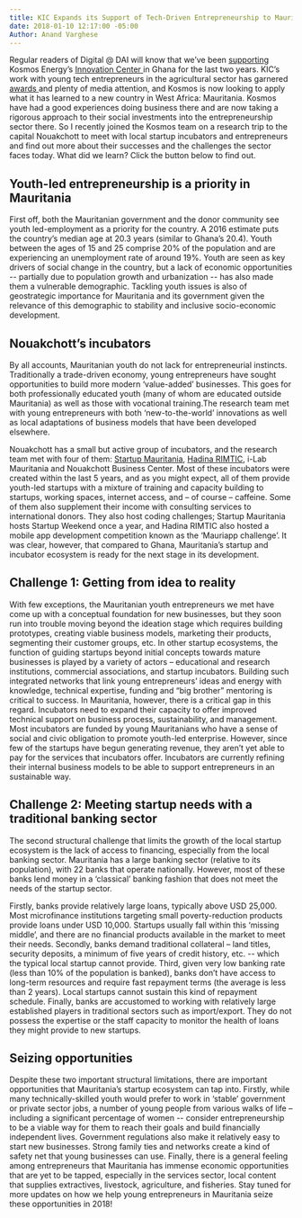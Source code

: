 ```yaml
---
title: KIC Expands its Support of Tech-Driven Entrepreneurship to Mauritania
date: 2018-01-10 12:17:00 -05:00
Author: Anand Varghese
---
```


Regular readers of Digital @ DAI will know that we’ve been [supporting ](https://dai-global-digital.com/catalyzing-ghanas-growing-agritech-ecosystem.html)Kosmos Energy’s [Innovation Center ](http://www.kosmosinnovationcenter.com/)in Ghana for the last two years. KIC’s work with young tech entrepreneurs in the agricultural sector has garnered [awards ](http://www.kosmosinnovationcenter.com/2016-awards/)and plenty of media attention, and Kosmos is now looking to apply what it has learned to a new country in West Africa: Mauritania. Kosmos have had a good experiences doing business there and are now taking a rigorous approach to their social investments into the entrepreneurship sector there. So I recently joined the Kosmos team on a research trip to the capital Nouakchott to meet with local startup incubators and entrepreneurs and find out more about their successes and the challenges the sector faces today. What did we learn? Click the button below to find out. 

<!--more-->

## **Youth-led entrepreneurship is a priority in Mauritania** 

First off, both the Mauritanian government and the donor community see youth led-employment as a priority for the country. A 2016 estimate puts the country’s median age at 20.3 years (similar to Ghana’s 20.4). Youth between the ages of 15 and 25 comprise 20% of the population and are experiencing an unemployment rate of around 19%. Youth are seen as key drivers of social change in the country, but a lack of economic opportunities -- partially due to population growth and urbanization  -- has also made them a vulnerable demographic. Tackling youth issues is also of geostrategic importance for Mauritania and its government given the relevance of this demographic to stability and inclusive socio-economic development.

## **Nouakchott’s incubators** 

By all accounts, Mauritanian youth do not lack for entrepreneurial instincts. Traditionally a trade-driven economy, young entrepreneurs have sought opportunities to build more modern ‘value-added’ businesses. This goes for both professionally educated youth (many of whom are educated outside Mauritania) as well as those with vocational training.The research team met with young entrepreneurs with both ‘new-to-the-world’ innovations as well as local adaptations of business models that have been developed elsewhere. 

Nouakchott has a small but active group of incubators, and the research team met with four of them: [Startup Mauritania](http://www.startupmauritania.com/), [Hadina RIMTIC](http://www.hadinarimtic.org/), i-Lab Mauritania and Nouakchott Business Center. Most of these incubators were created within the last 5 years, and as you might expect, all of them provide youth-led startups with a mixture of training and capacity building to startups, working spaces, internet access, and – of course – caffeine. Some of them also supplement their income with consulting services to international donors. They also host coding challenges; Startup Mauritania hosts Startup Weekend once a year, and Hadina RIMTIC also hosted a mobile app development competition known as the ‘Mauriapp challenge’. It was clear, however, that compared to Ghana, Mauritania’s startup and incubator ecosystem is ready for the next stage in its development. 

## **Challenge 1:  Getting from idea to reality** 

With few exceptions, the Mauritanian youth entrepreneurs we met have come up with a conceptual foundation for new businesses, but they soon run into trouble moving beyond the ideation stage which requires building prototypes, creating viable business models, marketing their products, segmenting their customer groups, etc. In other startup ecosystems, the function of guiding startups beyond initial concepts towards mature businesses is played by a variety of actors – educational and research institutions, commercial associations, and startup incubators. Building such integrated networks that link young entrepreneurs’ ideas and energy with knowledge, technical expertise, funding and “big brother” mentoring is critical to success. 
In Mauritania, however, there is a critical gap in this regard. Incubators need to expand their capacity to offer improved technical support on business process, sustainability, and management. Most incubators are funded by young Mauritanians who have a sense of social and civic obligation to promote youth-led enterprise. However, since few of the startups have begun generating revenue, they aren’t yet able to pay for the services that incubators offer. Incubators are currently refining their internal business models to be able to support entrepreneurs in an sustainable way. 

## **Challenge 2: Meeting startup needs with a traditional banking sector** 

The second structural challenge that limits the growth of the local startup ecosystem is the lack of access to financing, especially from the local banking sector. Mauritania has a large banking sector (relative to its population), with 22 banks that operate nationally. However, most of these banks lend money in a ‘classical’ banking fashion that does not meet the needs of the startup sector. 

Firstly, banks provide relatively large loans, typically above USD 25,000. Most microfinance institutions targeting small poverty-reduction products provide loans under USD 10,000. Startups usually fall within this ‘missing middle’, and there are no financial products available in the market to meet their needs. Secondly, banks demand traditional collateral – land titles, security deposits, a minimum of five years of credit history, etc. -- which the typical local startup cannot provide. Third, given very low banking rate (less than 10% of the population is banked), banks don’t have access to long-term resources and require fast repayment terms (the average is less than 2 years). Local startups cannot sustain this kind of repayment schedule. Finally, banks are accustomed to working with relatively large established players in traditional sectors such as import/export. They do not possess the expertise or the staff capacity to monitor the health of loans they might provide to new startups. 

## **Seizing opportunities** 

Despite these two important structural limitations, there are important opportunities that Mauritania’s startup ecosystem can tap into. Firstly, while many technically-skilled youth would prefer to work in ‘stable’ government or private sector jobs, a number of young people from various walks of life – including a significant percentage of women -- consider entrepreneurship to be a viable way for them to reach their goals and build financially independent lives. Government regulations also make it relatively easy to start new businesses. Strong family ties and networks create a kind of safety net that young businesses can use. Finally, there is a general feeling among entrepreneurs that Mauritania has immense economic opportunities that are yet to be tapped, especially in the services sector, local content that supplies extractives, livestock, agriculture, and fisheries.  Stay tuned for more updates on how we help young entrepreneurs in Mauritania seize these opportunities in 2018!
